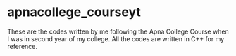# apnacollege_courseyt
These are the codes written by me following the Apna College Course when I was in second year of my college. All the codes are written in C++ for my reference.
